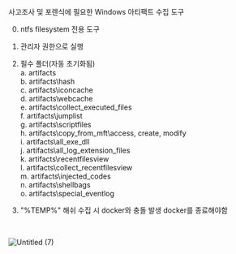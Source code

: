사고조사 및 포렌식에 필요한 Windows 아티팩트 수집 도구

0. ntfs filesystem 전용 도구

1. 관리자 권한으로 실행

2. 필수 폴더(자동 초기화됨)  
   a. artifacts  
   b. artifacts\hash  
   c. artifacts\iconcache  
   d. artifacts\webcache  
   e. artifacts\collect_executed_files  
   f. artifacts\jumplist  
   g. artifacts\scriptfiles  
   h. artifacts\copy_from_mft\access, create, modify  
   i. artifacts\all_exe_dll  
   j. artifacts\all_log_extension_files  
   k. artifacts\recentfilesview  
   l. artifacts\collect_recentfilesview  
   m. artifacts\injected_codes  
   n. artifacts\shellbags  
   o. artifacts\special_eventlog  

3. "%TEMP%" 해쉬 수집 시 docker와 충돌 발생 docker를 종료해야함 
</br>

![Untitled (7)](https://github.com/user-attachments/assets/794e9d02-1750-4638-8c36-542a6681d459)
